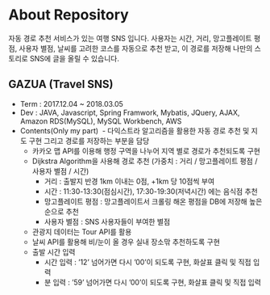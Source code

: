 # About Repository

자동 경로 추천 서비스가 있는 여행 SNS 입니다.
사용자는 시간, 거리, 망고플레이트 평점, 사용자 별점, 날씨를 고려한 코스를 자동으로 추천 받고, 이 경로를 저장해 나만의 스토리로 SNS에 글을 올릴 수 있습니다.

## GAZUA (Travel SNS)
- Term : 2017.12.04 ~ 2018.03.05
- Dev : JAVA, Javascript, Spring Framwork, Mybatis, JQuery, AJAX, Amazon RDS(MySQL), MySQL Workbench, AWS
- Contents(Only my part) 
  - 다익스트라 알고리즘을 활용한 자동 경로 추천 및 지도 구현 그리고 경로를 저장하는 부분을 담당 
  - 카카오 맵 API를 이용해 행정 구역을 나누어 지역 별로 경로가 추천되도록 구현
  - Dijkstra Algorithm을 사용해 경로 추천 (가중치 : 거리 / 망고플레이트 평점 / 사용자 별점 / 시간) 
     - 거리 : 출발지 반경 1km 이내는 0점, +1km 당 10점씩 부여 
     - 시간 : 11:30-13:30(점심시간), 17:30-19:30(저녁시간) 에는 음식점 추천 
     - 망고플레이트 평점 : 망고플레이트서 크롤링 해온 평점을 DB에 저장해 높은 순으로 추천
     - 사용자 별점 : SNS 사용자들이 부여한 별점
  - 관광지 데이터는 Tour API를 활용
  - 날씨 API를 활용해 비/눈이 올 경우 실내 장소맊 추천하도록 구현 
  - 출발 시간 입력 
     - 시간 입력 : ’12’ 넘어가면 다시 ’00’이 되도록 구현, 화살표 클릭 및 직접 입력 
     - 분 입력 : ’59’ 넘어가면 다시 ’00’이 되도록 구현, 화살표 클릭 및 직접 입력
     
